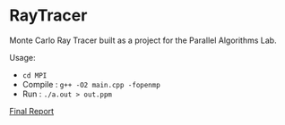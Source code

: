# RayTracer
Monte Carlo Ray Tracer built as a project for the Parallel Algorithms Lab.

Usage:

- `cd MPI`
- Compile : `g++ -O2 main.cpp -fopenmp`
- Run     : `./a.out > out.ppm` 

[Final Report](https://dylan007.github.io/RayTracer.pdf)
